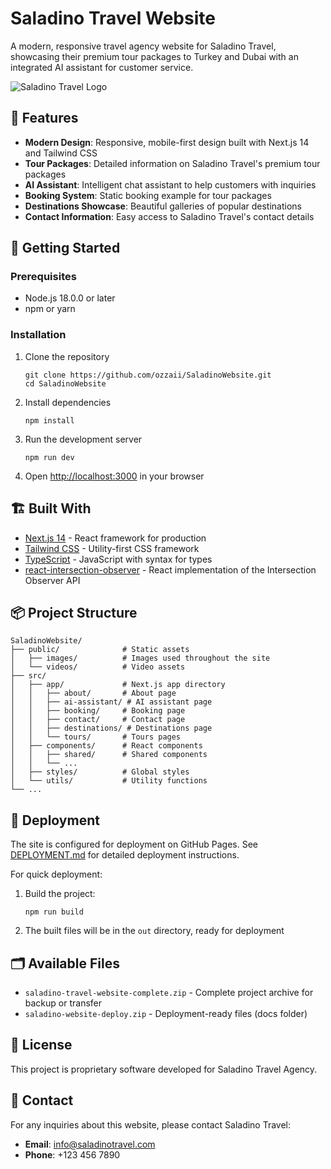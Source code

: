 # Saladino Travel Website

A modern, responsive travel agency website for Saladino Travel, showcasing their premium tour packages to Turkey and Dubai with an integrated AI assistant for customer service.

![Saladino Travel Logo](public/images/saladino-travel-logo.png)

## 🌟 Features

- **Modern Design**: Responsive, mobile-first design built with Next.js 14 and Tailwind CSS
- **Tour Packages**: Detailed information on Saladino Travel's premium tour packages
- **AI Assistant**: Intelligent chat assistant to help customers with inquiries
- **Booking System**: Static booking example for tour packages
- **Destinations Showcase**: Beautiful galleries of popular destinations
- **Contact Information**: Easy access to Saladino Travel's contact details

## 🚀 Getting Started

### Prerequisites

- Node.js 18.0.0 or later
- npm or yarn

### Installation

1. Clone the repository
   ```
   git clone https://github.com/ozzaii/SaladinoWebsite.git
   cd SaladinoWebsite
   ```

2. Install dependencies
   ```
   npm install
   ```

3. Run the development server
   ```
   npm run dev
   ```

4. Open [http://localhost:3000](http://localhost:3000) in your browser

## 🏗️ Built With

- [Next.js 14](https://nextjs.org/) - React framework for production
- [Tailwind CSS](https://tailwindcss.com/) - Utility-first CSS framework
- [TypeScript](https://www.typescriptlang.org/) - JavaScript with syntax for types
- [react-intersection-observer](https://github.com/thebuilder/react-intersection-observer) - React implementation of the Intersection Observer API

## 📦 Project Structure

```
SaladinoWebsite/
├── public/              # Static assets
│   ├── images/          # Images used throughout the site
│   └── videos/          # Video assets
├── src/
│   ├── app/             # Next.js app directory
│   │   ├── about/       # About page
│   │   ├── ai-assistant/ # AI assistant page
│   │   ├── booking/     # Booking page
│   │   ├── contact/     # Contact page
│   │   ├── destinations/ # Destinations page
│   │   └── tours/       # Tours pages
│   ├── components/      # React components
│   │   ├── shared/      # Shared components
│   │   └── ...
│   ├── styles/          # Global styles
│   └── utils/           # Utility functions
└── ...
```

## 🚢 Deployment

The site is configured for deployment on GitHub Pages. See [DEPLOYMENT.md](DEPLOYMENT.md) for detailed deployment instructions.

For quick deployment:

1. Build the project:
   ```
   npm run build
   ```

2. The built files will be in the `out` directory, ready for deployment

## 🗂️ Available Files

- `saladino-travel-website-complete.zip` - Complete project archive for backup or transfer
- `saladino-website-deploy.zip` - Deployment-ready files (docs folder)

## 📝 License

This project is proprietary software developed for Saladino Travel Agency.

## 👥 Contact

For any inquiries about this website, please contact Saladino Travel:

- **Email**: info@saladinotravel.com
- **Phone**: +123 456 7890 